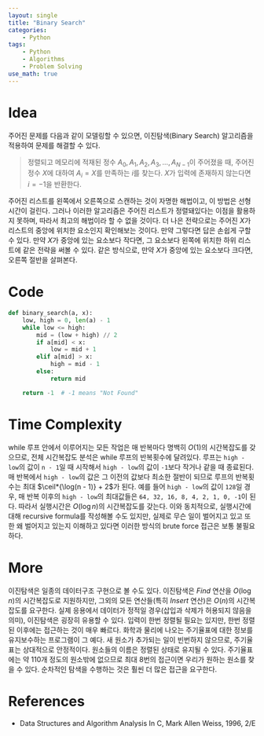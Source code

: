```yaml
---
layout: single
title: "Binary Search"
categories:
    - Python
tags:
    - Python
    - Algorithms
    - Problem Solving
use_math: true
---
```


# Idea

주어진 문제를 다음과 같이 모델링할 수 있으면, 이진탐색(Binary Search) 알고리즘을 적용하여 문제를 해결할 수 있다.

> 정렬되고 메모리에 적재된 정수 $A_0, A_1, A_2, A_3, ..., A_{N-1}$이 주어졌을 때, 주어진 정수 $X$에 대하여 $A_i = X$를 만족하는 $i$를 찾는다. $X$가 입력에 존재하지 않는다면 $i = -1$을 반환한다.

주어진 리스트를 왼쪽에서 오른쪽으로 스캔하는 것이 자명한 해법이고, 이 방법은 선형 시간이 걸린다. 그러나 이러한 알고리즘은 주어진 리스트가 정렬돼있다는 이점을 활용하지 못하며, 따라서 최고의 해법이라 할 수 없을 것이다. 더 나은 전략으로는 주어진 $X$가 리스트의 중앙에 위치한 요소인지 확인해보는 것이다. 만약 그렇다면 답은 손쉽게 구할 수 있다. 만약 $X$가 중앙에 있는 요소보다 작다면, 그 요소보다 왼쪽에 위치한 하위 리스트에 같은 전략을 써볼 수 있다. 같은 방식으로,  만약 $X$가 중앙에 있는 요소보다 크다면, 오른쪽 절반을 살펴본다.

# Code

```python
def binary_search(a, x):
    low, high = 0, len(a) - 1
    while low <= high:
        mid = (low + high) // 2
        if a[mid] < x:
            low = mid + 1
        elif a[mid] > x:
            high = mid - 1
        else:
            return mid

    return -1  # -1 means "Not Found"
```

# Time Complexity

while 루프 안에서 이루어지는 모든 작업은 매 반복마다 명백히 $O(1)$의 시간복잡도를 갖으므로, 전체 시간복잡도 분석은 while 루프의 반복횟수에 달려있다. 루프는 `high - low`의 값이 `n - 1`일 때 시작해서 `high - low`의 값이 `-1`보다 작거나 같을 때 종료된다. 매 반복에서 `high - low`의 값은 그 이전의 값보다 최소한 절반이 되므로 루프의 반복횟수는 최대 $\ceil*{\log(n - 1)} + 2$가 된다. 예를 들어 `high - low`의 값이 `128`일 경우, 매 반복 이후의 `high - low`의 최대값들은 `64, 32, 16, 8, 4, 2, 1, 0, -1`이 된다. 따라서 실행시간은 $O(\log{n})$의 시간복잡도를 갖는다. 이와 동치적으로, 실행시간에 대해 recursive formula를 작성해볼 수도 있지만, 실제로 무슨 일이 벌어지고 있고 또한 왜 벌어지고 있는지 이해하고 있다면 이러한 방식의 brute force 접근은 보통 불필요하다.

# More

이진탐색은 일종의 데이터구조 구현으로 볼 수도 있다. 이진탐색은 $Find$ 연산을 $O(\log{n})$의 시간복잡도로 지원하지만, 그외의 모든 연산들(특히 $Insert$ 연산)은 $O(n)$의 시간복잡도를 요구한다. 실제 응용에서 데이터가 정적일 경우(삽입과 삭제가 허용되지 않음을 의미), 이진탐색은 굉장히 유용할 수 있다. 입력이 한번 정렬될 필요는 있지만, 한번 정렬된 이후에는 접근하는 것이 매우 빠르다. 화학과 물리에 나오는 주기율표에 대한 정보를 유지보수하는 프로그램이 그 예다. 새 원소가 추가되는 일이 빈번하지 않으므로, 주기율표는 상대적으로 안정적이다. 원소들의 이름은 정렬된 상태로 유지될 수 있다. 주기율표에는 약 110개 정도의 원소밖에 없으므로 최대 8번의 접근이면 우리가 원하는 원소를 찾을 수 있다. 순차적인 탐색을 수행하는 것은 훨씬 더 많은 접근을 요구한다.

# References

- Data Structures and Algorithm Analysis In C, Mark Allen Weiss, 1996, 2/E
